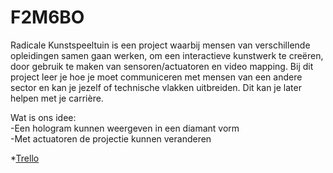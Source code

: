 # F2M6BO

Radicale Kunstspeeltuin is een project waarbij mensen van verschillende opleidingen samen gaan werken, om een interactieve kunstwerk te creëren, door gebruik te maken van sensoren/actuatoren en video mapping. Bij dit project leer je hoe je moet communiceren met mensen van een andere sector 
en kan je jezelf of technische vlakken uitbreiden. Dit kan je later helpen met je carrière.

Wat is ons idee:<br>
-Een hologram kunnen weergeven in een diamant vorm<br>
-Met actuatoren de projectie kunnen veranderen


*<a href="https://trello.com/b/R491YBPD/kunstspeeltuin">Trello</a>
